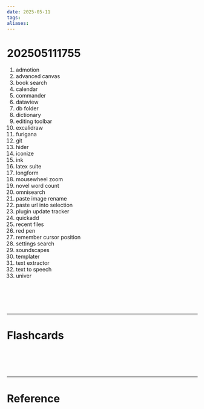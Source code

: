 ```yaml
---
date: 2025-05-11
tags: 
aliases:
---
```

# 202505111755
1. admotion
2. advanced canvas
3. book search
4. calendar
5. commander
6. dataview
7. db folder
8. dictionary
9. editing toolbar
10. excalidraw
11. furigana
12. git
13. hider
14. iconize
15. ink
16. latex suite
17. longform
18. mousewheel zoom
19. novel word count
20. omnisearch
21. paste image rename
22. paste url into selection
23. plugin update tracker
24. quickadd
25. recent files
26. red pen
27. remember cursor position
28. settings search
29. soundscapes
30. templater
31. text extractor
32. text to speech
33. univer

# ‌
---
# Flashcards


# ‌
---
# Reference
